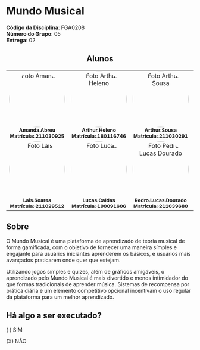 # Mundo Musical

**Código da Disciplina**: FGA0208<br>
**Número do Grupo**: 05<br>
**Entrega**: 02<br>

<center>

## Alunos
<center>
<table>
  <tr>
    <td align="center">
      <a href="https://github.com/Amandaaaaabreu">
        <img style="border-radius: 50%;" src="https://github.com/Amandaaaaabreu.png" width="150px;" alt="Foto Amanda"/><br />
        <sub><b>Amanda Abreu <br></b></sub>
        <sub><b>Matrícula: 211030925</b></sub>
      </a>
    </td>
    <td align="center">
      <a href="https://github.com/arthur-heleno">
        <img style="border-radius: 50%;" src="https://github.com/arthur-heleno.png" width="150px;" alt="Foto Arthur Heleno"/><br />
        <sub><b>Arthur Heleno<br></b></sub>
        <sub><b>Matrícula: 180116746</b></sub>
      </a>
    </td>
    <td align="center">
      <a href="https://github.com/arthurrsousa">
        <img style="border-radius: 50%;" src="https://github.com/arthurrsousa.png" width="150px;" alt="Foto Arthur Sousa"/><br />
        <sub><b>Arthur Sousa<br></b></sub>
        <sub><b>Matrícula: 211030291</b></sub>
      </a>
    </td>
    <td align="center">
      <a href="https://github.com/sidts">
        <img style="border-radius: 50%;" src="https://github.com/sidts.png" width="150px;" alt="Foto Enrico"/><br />
        <sub><b>Enrico Zoratto<br></b></sub>
        <sub><b>Matrícula: 222006688</b></sub>
      </a>
    </td>
    <td align="center">
      <a href="https://github.com/esthersousa">
        <img style="border-radius: 50%;" src="https://github.com/esthersousa.png" width="150px;" alt="Foto Esther"/><br />
        <sub><b>Esther Sousa<br></b></sub>
        <sub><b>Matrícula: 190106034</b></sub>
      </a>
    </td>
  </tr>
  <tr>
    <td align="center">
      <a href="https://github.com/Laisczt">
        <img style="border-radius: 50%;" src="https://github.com/Laisczt.png" width="150px;" alt="Foto Laís"/><br />
        <sub><b>Laís Soares<br></b></sub>
        <sub><b>Matrícula: 211029512</b></sub>
      </a>
    </td>
    <td align="center">
      <a href="https://github.com/lucascaldasb">
        <img style="border-radius: 50%;" src="https://github.com/lucascaldasb.png" width="150px;" alt="Foto Lucas"/><br />
        <sub><b>Lucas Caldas<br></b></sub>
        <sub><b>Matrícula: 190091606</b></sub>
      </a>
    </td>
    <td align="center">
      <a href="https://github.com/lucasdray">
        <img style="border-radius: 50%;" src="https://github.com/lucasdray.png" width="150px;" alt="Foto Pedro Lucas Dourado"/><br />
        <sub><b>Pedro Lucas Dourado<br></b></sub>
        <sub><b>Matrícula: 211039680</b></sub>
      </a>
    </td>
    <td align="center">
      <a href="https://github.com/pedrolucas12">
        <img style="border-radius: 50%;" src="https://github.com/pedrolucas12.png" width="150px;" alt="Foto Pedro Lucas Santana"/><br />
        <sub><b>Pedro Lucas Santana<br></b></sub>
        <sub><b>Matrícula: 202017049</b></sub>
      </a>
    </td>
    <td align="center">
      <a href="https://github.com/sebazac332">
        <img style="border-radius: 50%;" src="https://github.com/sebazac332.png" width="150px;" alt="Foto Sebastián"/><br />
        <sub><b>Sebastián Rosado<br></b></sub>
        <sub><b>Matrícula: 211006957</b></sub>
      </a>
    </td>
  </tr>
</table>
</center>
</center>

## Sobre 

O Mundo Musical é uma plataforma de aprendizado de teoria musical de forma gamificada, com o objetivo de fornecer uma maneira símples e engajante para usuários iniciantes aprenderem os básicos, e usuários mais avançados praticarem onde quer que estejam.

Utilizando jogos símples e quizes, além de gráficos amigáveis, o aprendizado pelo Mundo Musical é mais divertido e menos intimidador do que formas tradicionais de aprender música. Sistemas de recompensa por prática diária e um elemento competitivo opcional incentivam o uso regular da plataforma para um melhor aprendizado.

## Há algo a ser executado?

( ) SIM

(X) NÃO


